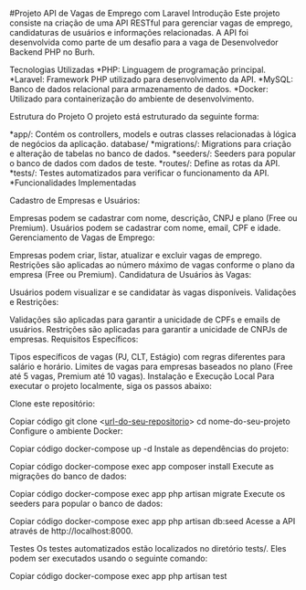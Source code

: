 #Projeto API de Vagas de Emprego com Laravel
Introdução
Este projeto consiste na criação de uma API RESTful para gerenciar vagas de emprego, candidaturas de usuários e informações relacionadas. A API foi desenvolvida como parte de um desafio para a vaga de Desenvolvedor Backend PHP no Burh.

Tecnologias Utilizadas
*PHP: Linguagem de programação principal.
*Laravel: Framework PHP utilizado para desenvolvimento da API.
*MySQL: Banco de dados relacional para armazenamento de dados.
*Docker: Utilizado para containerização do ambiente de desenvolvimento.

Estrutura do Projeto
O projeto está estruturado da seguinte forma:

*app/: Contém os controllers, models e outras classes relacionadas à lógica de negócios da aplicação.
database/
*migrations/: Migrations para criação e alteração de tabelas no banco de dados.
*seeders/: Seeders para popular o banco de dados com dados de teste.
*routes/: Define as rotas da API.
*tests/: Testes automatizados para verificar o funcionamento da API.
*Funcionalidades Implementadas

Cadastro de Empresas e Usuários:

Empresas podem se cadastrar com nome, descrição, CNPJ e plano (Free ou Premium).
Usuários podem se cadastrar com nome, email, CPF e idade.
Gerenciamento de Vagas de Emprego:

Empresas podem criar, listar, atualizar e excluir vagas de emprego.
Restrições são aplicadas ao número máximo de vagas conforme o plano da empresa (Free ou Premium).
Candidatura de Usuários às Vagas:

Usuários podem visualizar e se candidatar às vagas disponíveis.
Validações e Restrições:

Validações são aplicadas para garantir a unicidade de CPFs e emails de usuários.
Restrições são aplicadas para garantir a unicidade de CNPJs de empresas.
Requisitos Específicos:

Tipos específicos de vagas (PJ, CLT, Estágio) com regras diferentes para salário e horário.
Limites de vagas para empresas baseados no plano (Free até 5 vagas, Premium até 10 vagas).
Instalação e Execução Local
Para executar o projeto localmente, siga os passos abaixo:

Clone este repositório:


Copiar código
git clone <[url-do-seu-repositorio](https://github.com/LuizSilva02/burh-desafio-backend.git)>
cd nome-do-seu-projeto
Configure o ambiente Docker:


Copiar código
docker-compose up -d
Instale as dependências do projeto:


Copiar código
docker-compose exec app composer install
Execute as migrações do banco de dados:


Copiar código
docker-compose exec app php artisan migrate
Execute os seeders para popular o banco de dados:


Copiar código
docker-compose exec app php artisan db:seed
Acesse a API através de http://localhost:8000.

Testes
Os testes automatizados estão localizados no diretório tests/. Eles podem ser executados usando o seguinte comando:

Copiar código
docker-compose exec app php artisan test
